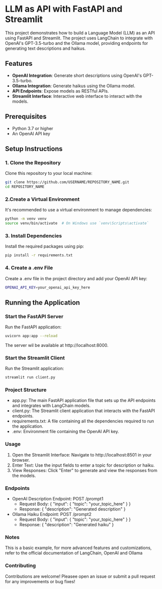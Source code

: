 # LLM as API with FastAPI and Streamlit

This project demonstrates how to build a Language Model (LLM) as an API using FastAPI and Streamlit. The project uses LangChain to integrate with OpenAI's GPT-3.5-turbo and the Ollama model, providing endpoints for generating text descriptions and haikus.

## Features

- **OpenAI Integration**: Generate short descriptions using OpenAI's GPT-3.5-turbo.
- **Ollama Integration**: Generate haikus using the Ollama model.
- **API Endpoints**: Expose models as RESTful APIs.
- **Streamlit Interface**: Interactive web interface to interact with the models.

## Prerequisites

- Python 3.7 or higher
- An OpenAI API key

## Setup Instructions

### 1. Clone the Repository

Clone this repository to your local machine:
```bash
git clone https://github.com/USERNAME/REPOSITORY_NAME.git
cd REPOSITORY_NAME
```

### 2.Create a Virtual Environment
It's recommended to use a virtual environment to manage dependencies:
```bash
python -m venv venv
source venv/bin/activate  # On Windows use `venv\Scripts\activate`
```

### 3. Install Dependencies
Install the required packages using pip:
```bash
pip install -r requirements.txt
```
### 4. Create a .env File
Create a .env file in the project directory and add your OpenAI API key:
```bash
OPENAI_API_KEY=your_openai_api_key_here
```

## Running the Application
### Start the FastAPI Server
Run the FastAPI application:
```bash
uvicorn app:app --reload
```
The server wil be available at http://localhost:8000.

### Start the Streamlit Client
Run the Streamlit application:
```bash
streamlit run client.py
```

### Project Structure
- app.py: The main FastAPI application file that sets up the API endpoints and integrates with LangChain models.
- client.py: The Streamlit client application that interacts with the FastAPI endpoints.
- requirements.txt: A file containing all the dependencies required to run the application.
- .env: Environment file containing the OpenAI API key.

### Usage
1. Open the Streamlit Interface: Navigate to http://localhost:8501 in your browser.
2. Enter Text: Use the input fields to enter a topic for description or haiku.
3.  View Responses: Click "Enter" to generate and view the responses from the models.

### Endpoints
- OpenAI Description Endpoint: POST /prompt1
    - Request Body: { "input": { "topic": "your_topic_here" } }
    - Response: { "description": "Generated description" }
- Ollama Haiku Endpoint: POST /prompt2
    - Request Body: { "input": { "topic": "your_topic_here" } }
    - Response: { "description": "Generated haiku" }

### Notes
This is a basic example, for more advanced features and customizations, refer to the official documentation of LangChain, OpenAI and Ollama

### Contributing 
Contributions are welcome! Pleasee open an issue or submit a pull request for any improvements or bug fixes!
